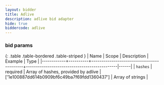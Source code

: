 ```yaml
---
layout: bidder
title: Adlive
description: adlive bid adapter
hide: true
biddercode: adlive
---
```


### bid params

{: .table .table-bordered .table-striped }
| Name       | Scope    | Description                               | Example                                      | Type |
|------------+----------+-------------------------------------------+----------------------------------------------|------|
| `hashes`   | required | Array of hashes, provided by adlive       | ['1e100887dd614b0909bf6c49ba7f69fdd1360437'] | Array of strings |
